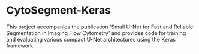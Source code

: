 # CytoSegment-Keras
This project accompanies the publication 'Small U-Net for Fast and Reliable Segmentation in Imaging Flow Cytometry' and provides code for training and evaluating various compact U-Net architectures using the Keras framework.
